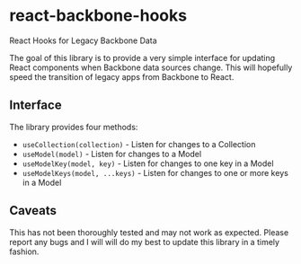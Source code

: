 # react-backbone-hooks
React Hooks for Legacy Backbone Data

The goal of this library is to provide a very simple interface for updating React components 
when Backbone data sources change. This will hopefully speed the transition of legacy apps 
from Backbone to React.

## Interface
The library provides four methods:

* `useCollection(collection)` - Listen for changes to a Collection
* `useModel(model)` - Listen for changes to a Model
* `useModelKey(model, key)` - Listen for changes to one key in a Model
* `useModelKeys(model, ...keys)` - Listen for changes to one or more keys in a Model

## Caveats
This has not been thoroughly tested and may not work as expected. 
Please report any bugs and I will will do my best to update this library in a timely fashion.
